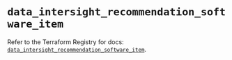 # `data_intersight_recommendation_software_item`

Refer to the Terraform Registry for docs: [`data_intersight_recommendation_software_item`](https://registry.terraform.io/providers/ciscodevnet/intersight/1.0.71/docs/data-sources/recommendation_software_item).
